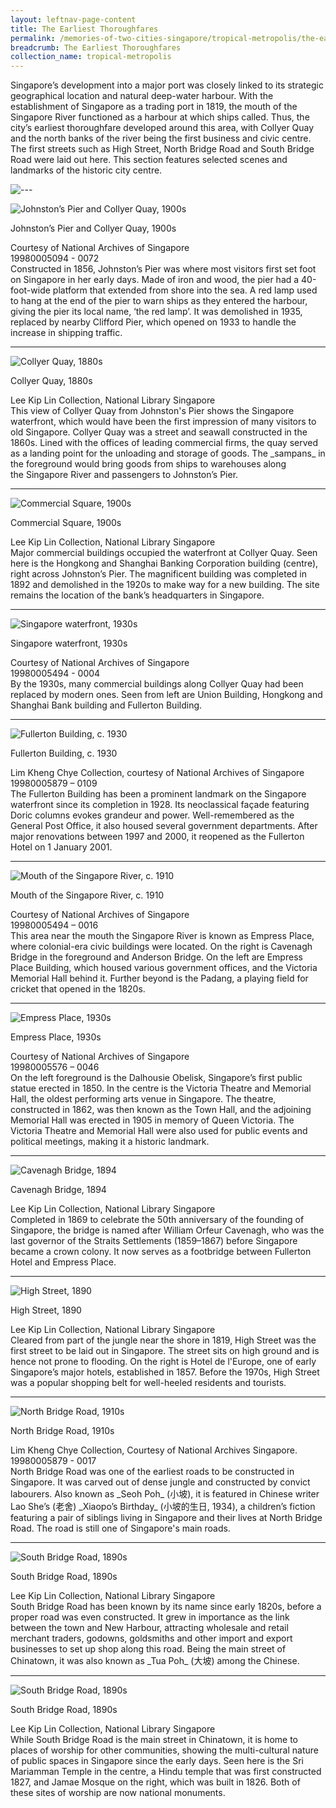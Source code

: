 ```yaml
---
layout: leftnav-page-content
title: The Earliest Thoroughfares
permalink: /memories-of-two-cities-singapore/tropical-metropolis/the-earliest-thoroughfares/
breadcrumb: The Earliest Thoroughfares
collection_name: tropical-metropolis
---
```

Singapore’s development into a major port was closely linked to its strategic geographical location and natural deep-water harbour. With the establishment of Singapore as a trading port in 1819, the mouth of the Singapore River functioned as a harbour at which ships called. Thus, the city’s earliest thoroughfare developed around this area, with Collyer Quay and the north banks of the river being the first business and civic centre. The first streets such as High Street, North Bridge Road and South Bridge Road were laid out here. This section features selected scenes and landmarks of the historic city centre.

<p></p>

![---](/images/partition.jpg)

![Johnston’s Pier and Collyer Quay, 1900s](/images/Sub1-1-Johnstons-Pier-And-Collyer-Quay.jpg)
<div class="custom-caption">
<div><p>Johnston’s Pier and Collyer Quay, 1900s</p></div>
<div>Courtesy of National Archives of Singapore</div>
<div>19980005094 - 0072</div>
</div>
Constructed in 1856, Johnston’s Pier was where most visitors first set foot on Singapore in her early days. Made of iron and wood, the pier had a 40-foot-wide platform that extended from shore into the sea. A red lamp used to hang at the end of the pier to warn ships as they entered the harbour, giving the pier its local name, ‘the red lamp’. It was demolished in 1935, replaced by nearby Clifford Pier, which opened on 1933 to handle the increase in shipping traffic.
<p></p>
<p></p>
<hr>

![Collyer Quay, 1880s](/images/Sub1-2-Quay.jpg)
<div class="custom-caption">
<div><p>Collyer Quay, 1880s</p></div>
<div>Lee Kip Lin Collection, National Library Singapore</div>
</div>
This view of Collyer Quay from Johnston's Pier shows the Singapore waterfront, which would have been the first impression of many visitors to old Singapore. Collyer Quay was a street and seawall constructed in the 1860s. Lined with the offices of leading commercial firms, the quay served as a landing point for the unloading and storage of goods. The _sampans_ in the foreground would bring goods from ships to warehouses along the Singapore River and passengers to Johnston’s Pier.
<p></p>
<p></p>
<hr>


![Commercial Square, 1900s](/images/Sub1-3-Commercial-Square.jpg)
<div class="custom-caption">
<div><p>Commercial Square, 1900s</p></div>
<div>Lee Kip Lin Collection, National Library Singapore</div>
</div>
Major commercial buildings occupied the waterfront at Collyer Quay. Seen here is the Hongkong and Shanghai Banking Corporation building (centre), right across Johnston’s Pier. The magnificent building was completed in 1892 and demolished in the 1920s to make way for a new building. The site remains the location of the bank’s headquarters in Singapore.
<p></p>
<p></p>
<hr>


![Singapore waterfront, 1930s](/images/Sub1-4-singapore-waterfront.jpg)
<div class="custom-caption">
<div><p>Singapore waterfront, 1930s</p></div>
<div>Courtesy of National Archives of Singapore</div>
<div>19980005494 - 0004</div>
</div>
By the 1930s, many commercial buildings along Collyer Quay had been replaced by modern ones. Seen from left are Union Building, Hongkong and Shanghai Bank building and Fullerton Building.
<p></p>
<p></p>
<hr>


![Fullerton Building, c. 1930](/images/Sub1-5-General-Post-Office-And-Singapore-Clubfullerton.jpg)
<div class="custom-caption">
<div><p>Fullerton Building, c. 1930</p></div>
<div>Lim Kheng Chye Collection, courtesy of National Archives of Singapore</div>
<div>19980005879 – 0109</div>
</div>
The Fullerton Building has been a prominent landmark on the Singapore waterfront since its completion in 1928. Its neoclassical façade featuring Doric columns evokes grandeur and power. Well-remembered as the General Post Office, it also housed several government departments. After major renovations between 1997 and 2000, it reopened as the Fullerton Hotel on 1 January 2001.
<p></p>
<p></p>
<hr>


![Mouth of the Singapore River, c. 1910](/images/Sub1-6.jpg)
<div class="custom-caption">
<div><p>Mouth of the Singapore River, c. 1910</p></div>
<div>Courtesy of National Archives of Singapore</div>
<div>19980005494 – 0016</div>
</div>
This area near the mouth the Singapore River is known as Empress Place, where colonial-era civic buildings were located. On the right is Cavenagh Bridge in the foreground and Anderson Bridge. On the left are Empress Place Building, which housed various government offices, and the Victoria Memorial Hall behind it. Further beyond is the Padang, a playing field for cricket that opened in the 1820s.
<p></p>
<p></p>
<hr>


![Empress Place, 1930s](/images/Sub1-7-Town-Hall.jpg)
<div class="custom-caption">
<div><p>Empress Place, 1930s</p></div>
<div>Courtesy of National Archives of Singapore</div>
<div>19980005576 – 0046</div>
</div>
On the left foreground is the Dalhousie Obelisk, Singapore’s first public statue erected in 1850. In the centre is the Victoria Theatre and Memorial Hall, the oldest performing arts venue in Singapore. The theatre, constructed in 1862, was then known as the Town Hall, and the adjoining Memorial Hall was erected in 1905 in memory of Queen Victoria. The Victoria Theatre and Memorial Hall were also used for public events and political meetings, making it a historic landmark.
<p></p>
<p></p>
<hr>


![Cavenagh Bridge, 1894](/images/Sub1-8-Cavenagh-Bridge.jpg)
<div class="custom-caption">
<div><p>Cavenagh Bridge, 1894</p></div>
<div>Lee Kip Lin Collection, National Library Singapore</div>
</div>
Completed in 1869 to celebrate the 50th anniversary of the founding of Singapore, the bridge is named after William Orfeur Cavenagh, who was the last governor of the Straits Settlements (1859–1867) before Singapore became a crown colony. It now serves as a footbridge between Fullerton Hotel and Empress Place.
<p></p>
<p></p>
<hr>


![High Street, 1890](/images/Sub1-9-Hotel-Del-Europe-High-Street.jpg)
<div class="custom-caption">
<div><p>High Street, 1890</p></div>
<div>Lee Kip Lin Collection, National Library Singapore</div>
</div>
Cleared from part of the jungle near the shore in 1819, High Street was the first street to be laid out in Singapore. The street sits on high ground and is hence not prone to flooding. On the right is Hotel de l'Europe, one of early Singapore’s major hotels, established in 1857. Before the 1970s, High Street was a popular shopping belt for well-heeled residents and tourists.
<p></p>
<p></p>
<hr>


![North Bridge Road, 1910s](/images/Sub1-10-North-Bridge-Road.jpg)
<div class="custom-caption">
<div><p>North Bridge Road, 1910s</p></div>
<div>Lim Kheng Chye Collection, Courtesy of National Archives Singapore.</div>
<div>19980005879 - 0017</div>
</div>
North Bridge Road was one of the earliest roads to be constructed in Singapore. It was carved out of dense jungle and constructed by convict labourers. Also known as _Seoh Poh_ (小坡), it is featured in Chinese writer Lao She’s (老舍) _Xiaopo’s Birthday_ (小坡的生日, 1934), a children’s fiction featuring a pair of siblings living in Singapore and their lives at North Bridge Road. The road is still one of Singapore's main roads. 
<p></p>
<p></p>
<hr>


![South Bridge Road, 1890s](/images/Sub1-11-Central-Police-Station-And-Police-Court.jpg)
<div class="custom-caption">
<div><p>South Bridge Road, 1890s</p></div>
<div>Lee Kip Lin Collection, National Library Singapore</div>
</div>
South Bridge Road has been known by its name since early 1820s, before a proper road was even constructed. It grew in importance as the link between the town and New Harbour, attracting wholesale and retail merchant traders, godowns, goldsmiths and other import and export businesses to set up shop along this road. Being the main street of Chinatown, it was also known as _Tua Poh_ (大坡) among the Chinese.
<p></p>
<p></p>
<hr>


![South Bridge Road, 1890s](/images/Sub1-12-North-Bridge-Road.jpg)
<div class="custom-caption">
<div><p>South Bridge Road, 1890s</p></div>
<div>Lee Kip Lin Collection, National Library Singapore</div>
</div>
While South Bridge Road is the main street in Chinatown, it is home to places of worship for other communities, showing the multi-cultural nature of public spaces in Singapore since the early days. Seen here is the Sri Mariamman Temple in the centre, a Hindu temple that was first constructed 1827, and Jamae Mosque on the right, which was built in 1826. Both of these sites of worship are now national monuments.
<p></p>
<p></p>

